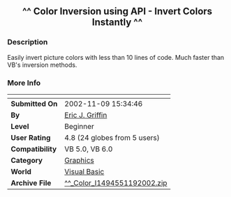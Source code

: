 ﻿<div align="center">

## ^^ Color Inversion using API \- Invert Colors Instantly ^^


</div>

### Description

Easily invert picture colors with less than 10 lines of code. Much faster than VB's inversion methods.
 
### More Info
 


<span>             |<span>
---                |---
**Submitted On**   |2002-11-09 15:34:46
**By**             |[Eric J\. Griffin](https://github.com/Planet-Source-Code/PSCIndex/blob/master/ByAuthor/eric-j-griffin.md)
**Level**          |Beginner
**User Rating**    |4.8 (24 globes from 5 users)
**Compatibility**  |VB 5\.0, VB 6\.0
**Category**       |[Graphics](https://github.com/Planet-Source-Code/PSCIndex/blob/master/ByCategory/graphics__1-46.md)
**World**          |[Visual Basic](https://github.com/Planet-Source-Code/PSCIndex/blob/master/ByWorld/visual-basic.md)
**Archive File**   |[^^\_Color\_I1494551192002\.zip](https://github.com/Planet-Source-Code/eric-j-griffin-color-inversion-using-api-invert-colors-instantly__1-40568/archive/master.zip)








